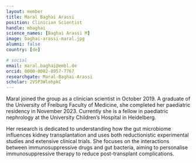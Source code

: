 ```yaml
---
layout: member
title: Maral Baghai Arassi
position: Clinician Scientist
handle: mbaghai
science_names: [Baghai Arassi M]
image: baghai-arassi-maral.jpg
alumni: false
country: [de]

# social
email: maral.baghai@embl.de
orcid: 0000-0002-8957-7767
researchgate: Maral-Baghai-Arassi
scholar: 2V5P3WlohpkC
---
```

Maral joined the group as a clinician scientist in October 2019. A graduate of the University of Freiburg Faculty of Medicine, she completed her paediatric residency in November 2023. Currently she is a fellow in paediatric nephrology at the University Children’s Hospital in Heidelberg.  

Her research is dedicated to understanding how the gut microbiome influences kidney transplantation and uses both reductionistic experimental studies and extensive clinical trials. She focuses on the interactions between immunosuppressive drugs and gut bacteria, aiming to personalise immunosuppressive therapy to reduce post-transplant complications.
